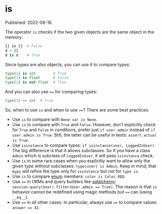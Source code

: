 # is

Published: 2022-08-16.

The operator `is` checks if the two given objects are the same object in the memory:

```python
{} is {}  # False
d = {}
d is d    # True
```

Since types are also objects, you can use it to compare types:

```python
type(1) is int        # True
type(1) is float      # False
type(1) is not float  # True
```

And you can also use `==` for comparing types:

```python
type(1) == int  # True
```

So, when to use `is` and when to use `==`? There are some best practices:

+ Use `is` to compare with `None`: `var is None`.
+ Use `is` to compare with `True` and `False`. However, don't explicitly check for `True` and `False` in conditions, prefer just `if user.admin` instead of `if user.admin is True`. Still, the latter can be useful in tests: `assert actual is True`.
+ Use `isinstance` to compare types: `if isinstance(user, LoggedInUser)`. The big difference is that it allows subclasses. So if you have a class `Admin` which is subclass of `LoggedInUser`, it will pass `isinstance` check.
+ Use `is` in some rare cases when you explicitly want to allow only the given type without subclasses: `type(user) is Admin`. Keep in mind, that `mypy` will refine the type only for `isinstance` but not for `type is`.
+ Use `is` to compare [enum](https://docs.python.org/3/library/enum.html) members: `color is Color.RED`.
+ Use `==` in ORMs and query builders like [sqlalchemy](https://www.sqlalchemy.org/): `session.query(User).filter(User.admin == True)`. The reason is that `is` behavior cannot be redefined using magic methods but `==` can (using `__eq__`).
+ Use `==` in all other cases. In particular, always use `==` to compare values: `answer == 42`.
